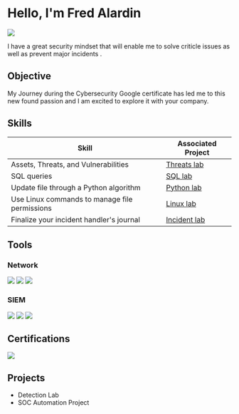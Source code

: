 
[//]: # (https://github.com/Test-MyDFIR/Test-MyDFIR/blob/main/README.md)


# Hello, I'm Fred Alardin

<a href="https://www.linkedin.com/in/fred-alardin/"><img src="https://img.shields.io/badge/-LinkedIn-0072b1?&style=for-the-badge&logo=linkedin&logoColor=white" /></a>



I have a great security mindset that will enable me to solve criticle issues as well as prevent major incidents .

## Objective


My Journey during the Cybersecurity Google certificate has led me to this new found passion and I am excited to explore it with your company.

## Skills

| Skill                                         | Associated Project                |
|-----------------------------------------------|-----------------------------------|
| Assets, Threats, and Vulnerabilities          | [Threats lab](./lab_threats.md)   |
| SQL queries                                   | [SQL lab](./lab_sql.md)           |
| Update file through a Python algorithm        | [Python lab](./lab_python.md)        |
| Use Linux commands to manage file permissions | [Linux lab](./lab_linux.md)       |
|  Finalize your incident handler's journal     | [Incident lab](./lab_incident.md) |

## Tools

### Network
<div>
    <img src="https://img.shields.io/badge/-Wireshark-1679A7?&style=for-the-badge&logo=Wireshark&logoColor=white" />
    <img src="https://img.shields.io/badge/-Suricata-EF3B2D?&style=for-the-badge&logo=Suricata&logoColor=white" />
    <img src="https://img.shields.io/badge/-Zeek-777BB4?&style=for-the-badge&logo=Zeek&logoColor=white" />
</div>

### SIEM
<div>
    <img src="https://img.shields.io/badge/-Microsoft_Sentinel-0078D4?&style=for-the-badge&logo=Microsoft&logoColor=white" />
    <img src="https://img.shields.io/badge/-Splunk-000000?&style=for-the-badge&logo=Splunk&logoColor=white" />
    <img src="https://img.shields.io/badge/-Elastic-005571?&style=for-the-badge&logo=Elastic&logoColor=white" />
</div>

## Certifications

<img src="https://img.shields.io/badge/Google%20Cybersecurity-FF0000?&style=for-the-badge&logo=CompTIA" />
</div>

## Projects
- Detection Lab
- SOC Automation Project

